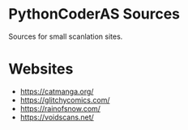 # PythonCoderAS Sources 
Sources for small scanlation sites.

# Websites
* https://catmanga.org/
* https://glitchycomics.com/
* https://rainofsnow.com/
* https://voidscans.net/